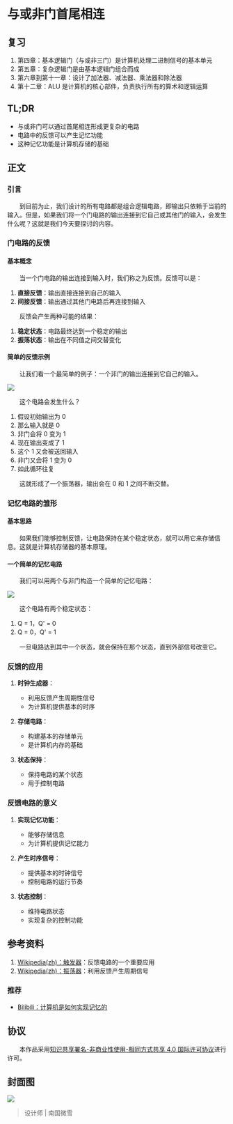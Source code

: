 # 与或非门首尾相连

## 复习

1. 第四章：基本逻辑门（与或非三门）是计算机处理二进制信号的基本单元
2. 第五章：复杂逻辑门是由基本逻辑门组合而成
3. 第六章到第十一章：设计了加法器、减法器、乘法器和除法器
4. 第十二章：ALU 是计算机的核心部件，负责执行所有的算术和逻辑运算

## TL;DR

- 与或非门可以通过首尾相连形成更复杂的电路
- 电路中的反馈可以产生记忆功能
- 这种记忆功能是计算机存储的基础

## 正文

### 引言

　　到目前为止，我们设计的所有电路都是组合逻辑电路，即输出只依赖于当前的输入。但是，如果我们将一个门电路的输出连接到它自己或其他门的输入，会发生什么呢？这就是我们今天要探讨的内容。

### 门电路的反馈

#### 基本概念

　　当一个门电路的输出连接到输入时，我们称之为反馈。反馈可以是：

1. **直接反馈**：输出直接连接到自己的输入
2. **间接反馈**：输出通过其他门电路后再连接到输入

　　反馈会产生两种可能的结果：

1. **稳定状态**：电路最终达到一个稳定的输出
2. **振荡状态**：输出在不同值之间交替变化

#### 简单的反馈示例

　　让我们看一个最简单的例子：一个非门的输出连接到它自己的输入。

![](https://raw.githubusercontent.com/TinySnow/GithubImageHosting/main/blog/computer-science-guide/content/not-gate-feedback.png)

　　这个电路会发生什么？

1. 假设初始输出为 0
2. 那么输入就是 0
3. 非门会将 0 变为 1
4. 现在输出变成了 1
5. 这个 1 又会被送回输入
6. 非门又会将 1 变为 0
7. 如此循环往复

　　这就形成了一个振荡器，输出会在 0 和 1 之间不断交替。

### 记忆电路的雏形

#### 基本思路

　　如果我们能够控制反馈，让电路保持在某个稳定状态，就可以用它来存储信息。这就是计算机存储器的基本原理。

#### 一个简单的记忆电路

　　我们可以用两个与非门构造一个简单的记忆电路：

![](https://raw.githubusercontent.com/TinySnow/GithubImageHosting/main/blog/computer-science-guide/content/basic-latch.png)

　　这个电路有两个稳定状态：

1. Q = 1，Q' = 0
2. Q = 0，Q' = 1

　　一旦电路达到其中一个状态，就会保持在那个状态，直到外部信号改变它。

### 反馈的应用

1. **时钟生成器**：
   - 利用反馈产生周期性信号
   - 为计算机提供基本的时序

2. **存储电路**：
   - 构建基本的存储单元
   - 是计算机内存的基础

3. **状态保持**：
   - 保持电路的某个状态
   - 用于控制电路

### 反馈电路的意义

1. **实现记忆功能**：
   - 能够存储信息
   - 为计算机提供记忆能力

2. **产生时序信号**：
   - 提供基本的时钟信号
   - 控制电路的运行节奏

3. **状态控制**：
   - 维持电路状态
   - 实现复杂的控制功能

## 参考资料

1. [Wikipedia(zh)：触发器](https://zh.wikipedia.org/wiki/%E8%A7%A6%E5%8F%91%E5%99%A8)：反馈电路的一个重要应用
2. [Wikipedia(zh)：振荡器](https://zh.wikipedia.org/wiki/%E6%8C%AF%E8%8D%A1%E5%99%A8)：利用反馈产生周期信号

### 推荐

- [Bilibili：计算机是如何实现记忆的](https://www.bilibili.com/video/BV1WP4y1K7bd/)

## 协议

　　本作品采用[知识共享署名-非商业性使用-相同方式共享 4.0 国际许可协议](https://creativecommons.org/licenses/by-nc-sa/4.0/deed.zh)进行许可。

## 封面图

![](https://raw.githubusercontent.com/TinySnow/GithubImageHosting/main/blog/computer-science-guide/cover/与或非门首尾相连.png)

> 设计师 | 南国微雪
